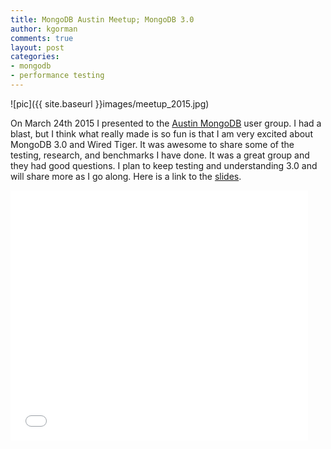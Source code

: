```yaml
---
title: MongoDB Austin Meetup; MongoDB 3.0
author: kgorman
comments: true
layout: post
categories:
- mongodb
- performance testing
---
```


![pic]({{ site.baseurl }}images/meetup_2015.jpg)

On March 24th 2015 I presented to the [Austin MongoDB](http://www.meetup.com/Austin-MongoDB-User-Group/events/220142628/) user group. I had a blast, but I think what really made is so fun is that I am very excited about MongoDB 3.0 and Wired Tiger. It was awesome to share some of the testing, research, and benchmarks I have done. It was a great group and they had good questions. I plan to keep testing and understanding 3.0 and will share more as I go along. Here is a link to the [slides](https://github.com/kgorman/presentations/blob/master/2015/MongoDB3.0_wired_tiger_and_the_era_of_pluggable_storage_engines/MongoDB3.0_wired_tiger_storage_engine.pdf).

<iframe src="//www.slideshare.net/slideshow/embed_code/46586216" width="476" height="400" frameborder="0" marginwidth="0" marginheight="0" scrolling="no"></iframe>
